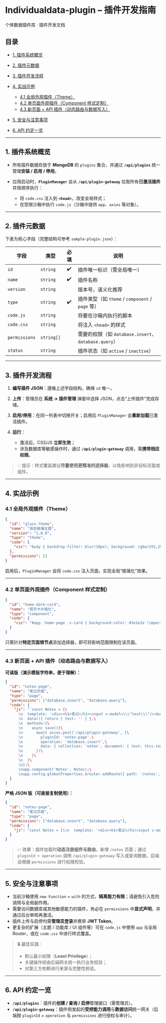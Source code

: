 # Individualdata-plugin – 插件开发指南

个体数据插件库 · 插件开发文档

## 目录

* [1. 插件系统概览](#1-插件系统概览)
* [2. 插件元数据](#2-插件元数据)
* [3. 插件开发流程](#3-插件开发流程)
* [4. 实战示例](#4-实战示例)

  * [4.1 全局外观插件（Theme）](#41-全局外观插件theme)
  * [4.2 单页面外观插件（Component 样式定制）](#42-单页面外观插件component-样式定制)
  * [4.3 新页面 + API 插件（动态路由与数据写入）](#43-新页面--api-插件动态路由与数据写入)
* [5. 安全与注意事项](#5-安全与注意事项)
* [6. API 约定一览](#6-api-约定一览)

---

## 1. 插件系统概览

* 所有插件数据存放于 **MongoDB** 的 `plugins` 集合，并通过 **`/api/plugins`** 统一管理**安装 / 启用 / 停用**。
* 应用启动时，**`PluginManager`** 会从 **`/api/plugin-gateway`** 拉取所有**已激活插件**并按顺序执行：

  * 将 `code.css` 注入到 **`<head>`**，改变全局样式；
  * 在受限沙箱中执行 `code.js`（沙箱中提供 `app`、`axios` 等对象）。

---

## 2. 插件元数据

下表为核心字段（完整结构可参考 `sample-plugin.json`）：

| 字段            | 类型         |  必填 | 说明                                          |
| ------------- | ---------- | :-: | ------------------------------------------- |
| `id`          | `string`   |  ✔️ | 插件唯一标识（需全局唯一）                               |
| `name`        | `string`   |  ✔️ | 插件名称                                        |
| `version`     | `string`   |     | 版本号，语义化推荐                                   |
| `type`        | `string`   |  ✔️ | 插件类型（如 `theme` / `component` / `page` 等）    |
| `code.js`     | `string`   |     | 将要在沙箱内执行的脚本                                 |
| `code.css`    | `string`   |     | 将注入 `<head>` 的样式                            |
| `permissions` | `string[]` |     | 需要的权限（如 `database.insert`、`database.query`） |
| `status`      | `string`   |     | 插件状态（如 `active` / `inactive`）               |

---

## 3. 插件开发流程

1. **编写插件 JSON**：遵循上述字段结构，确保 `id` 唯一。
2. **上传**：管理员在 **系统 → 插件管理** 弹窗中选择 JSON，点击“上传插件”完成存储。
3. **启用/停用**：在同一列表中切换开关；启用后 `PluginManager` 会**重新加载**已激活插件。
4. **运行**：

   * 激活后，CSS/JS **立即生效**；
   * 涉及数据库等敏感操作时，通过 **`/api/plugin-gateway`** 调用，需**携带相应权限**。

> 💡 提示：样式覆盖建议**尽量使用更精准的选择器**，以免影响到非目标页面或组件。

---

## 4. 实战示例

### 4.1 全局外观插件（Theme）

```json
{
  "id": "glass-theme",
  "name": "液态玻璃主题",
  "version": "1.0.0",
  "type": "theme",
  "code": {
    "css": "body { backdrop-filter: blur(10px); background: rgba(255,255,255,0.2); }"
  },
  "permissions": []
}
```

启用后，`PluginManager` 会将 `code.css` 注入页面，实现全局“玻璃化”效果。

---

### 4.2 单页面外观插件（Component 样式定制）

```json
{
  "id": "home-dark-card",
  "name": "首页卡片暗化",
  "type": "component",
  "code": {
    "css": "#app .home-page .v-card { background-color: #1e1e1e !important; }"
  }
}
```

只需针对**特定页面根节点**添加选择器，即可将影响范围限制在该页面。

---

### 4.3 新页面 + API 插件（动态路由与数据写入）

**可读版（演示模板字符串，便于理解）：**

```json
{
  "id": "notes-page",
  "name": "笔记页面",
  "type": "page",
  "permissions": ["database.insert", "database.query"],
  "code": {
    "js": "`const Notes = {\
      \n  template: '<div><h1>笔记</h1><input v-model=\\\"text\\\"/><button @click=\\\"save\\\">保存</button></div>',\
      \n  data(){ return { text: '' } },\
      \n  methods:{\
      \n    async save(){\
      \n      await axios.post('/api/plugin-gateway', {\
      \n        pluginId: 'notes-page',\
      \n        operation: 'database.insert',\
      \n        data: { collection: 'notes', document: { text: this.text } }\
      \n      })\
      \n    }\
      \n  }\
      \n};\
      \napp.component('Notes', Notes);\
      \napp.config.globalProperties.$router.addRoute({ path: '/notes', component: Notes });`"
  }
}
```

**严格 JSON 版（可直接复制使用）：**

```json
{
  "id": "notes-page",
  "name": "笔记页面",
  "type": "page",
  "permissions": ["database.insert", "database.query"],
  "code": {
    "js": "const Notes = {\\n  template: '<div><h1>笔记</h1><input v-model=\\\"text\\\"/><button @click=\\\"save\\\">保存</button></div>',\\n  data(){ return { text: '' } },\\n  methods:{\\n    async save(){\\n      await axios.post('/api/plugin-gateway', {\\n        pluginId: 'notes-page',\\n        operation: 'database.insert',\\n        data: { collection: 'notes', document: { text: this.text } }\\n      })\\n    }\\n  }\\n};\\napp.component('Notes', Notes);\\napp.config.globalProperties.$router.addRoute({ path: '/notes', component: Notes });"
  }
}
```

> ✅ 效果：插件加载时**动态注册组件与路由**，新增 `/notes` 页面；通过 `pluginId + operation` 调用 `/api/plugin-gateway` 写入或查询数据，后端会根据 `permissions` 进行权限校验。

---

## 5. 安全与注意事项

* 当前沙箱使用 `new Function` + `with` 的方式，**隔离能力有限**；请避免引入危险调用与全局副作用。
* 需要访问数据库或其他敏感能力的插件，务必在 `permissions` 中**显式声明**，并通过后台审核再激活。
* 插件上传与启停均需**管理员登录**并携带 **JWT Token**。
* 更复杂的扩展（主题 / 功能库 / UI 组件等）可在 `code.js` 中使用 `app` 与全局 Router，或在 `code.css` 中进行样式覆盖。

> 🔒 最佳实践：
>
> * 默认最小权限（**Least Privilege**）；
> * 关键操作经由后端网关统一执行业务校验；
> * 对第三方依赖进行来源与完整性核验。

---

## 6. API 约定一览

* **`/api/plugins`**：插件的**创建 / 查询 / 启停**管理接口（需管理员）。
* **`/api/plugin-gateway`**：插件侧发起的**受控能力调用**与**数据访问**统一网关（后端按 `pluginId` + `operation` 与 `permissions` 进行授权与审计）。
